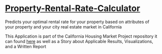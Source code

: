 # [Property-Rental-Rate-Calculator](https://rental-rate-calculator.herokuapp.com/)
Predicts your optimal rental rate for your property based on attributes of your property and your city real estate market in California

This Application is part of the California Housing Market Project repository it can found [here](https://github.com/clazaro97chosen/California_Housing_Project) as well as a Story about Applicable Results, Visualizations, and a Written Report
